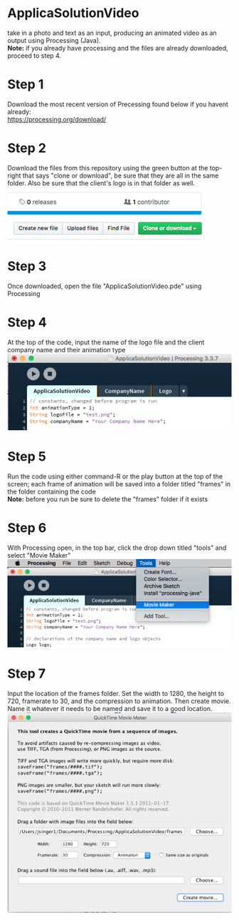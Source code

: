 # ApplicaSolutionVideo
take in a photo and text as an input, producing an animated video as an output using Processing (Java).<br>
<b>Note:</b> if you already have processing and the files are already downloaded, proceed to step 4.

<h1> Step 1 </h1>
Download the most recent version of Precessing found below if you havent already: <br>
<a href = "https://processing.org/download/">https://processing.org/download/</a>

<h1> Step 2 </h1>
Download the files from this repository using the green button at the top-right that says "clone or download", be sure that they are all in the same folder. Also be sure that the client's logo is in that folder as well.
<img src="ApplicaSolutionVideo/assets/downloadButton.png">

<h1> Step 3 </h1>
Once downloaded, open the file "ApplicaSolutionVideo.pde" using Processing

<h1> Step 4 </h1>
At the top of the code, input the name of the logo file and the client company name and their animation type
<img src="ApplicaSolutionVideo/assets/inputInfo.png">

<h1> Step 5 </h1>
Run the code using either command-R or the play button at the top of the screen; each frame of animation will be saved into a folder titled "frames" in the folder containing the code<br>
<b>Note:</b> before you run be sure to delete the "frames" folder if it exists

<h1> Step 6 </h1>
With Processing open, in the top bar, click the drop down titled "tools" and select "Movie Maker"
<img src="ApplicaSolutionVideo/assets/toolsMovieMaker.png"> 

<h1> Step 7 </h1>
Input the location of the frames folder. Set the width to 1280, the height to 720, framerate to 30, and the compression to animation. Then create movie. Name it whatever it needs to be named and save it to a good location.
<img src="ApplicaSolutionVideo/assets/movieMaker.png">
